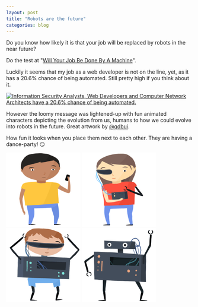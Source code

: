 ```yaml
---
layout: post
title: "Robots are the future"
categories: blog
---
```


Do you know how likely it is that your job will be replaced by robots in the near future?

Do the test at "[Will Your Job Be Done By A Machine](http://www.npr.org/sections/money/2015/05/21/408234543/will-your-job-be-done-by-a-machine)".

Luckily it seems that my job as a web developer is not on the line, yet, as it has a 20.6% chance of being automated. Still pretty high if you think about it.

[![Information Security Analysts, Web Developers and Computer Network Architects have a
20.6% chance of being automated.](/images/20150528-qdbui/20percentchanceofbeingautomated.png)](/images/20150528-qdbui/20percentchanceofbeingautomated.jpg)

However the loomy message was lightened-up with fun animated characters depicting the evolution from us, humans to how we could evolve into robots in the future. Great artwork by [@qdbui](https://twitter.com/qdbui).

How fun it looks when you place them next to each other. They are having a dance-party! :smirk:

<div class="background-light image-gallery">

<img src="/images/20150528-qdbui/human-1.gif" alt="human 1">
<img src="/images/20150528-qdbui/human-2.gif" alt="human 2">
<img src="/images/20150528-qdbui/human-3.gif" alt="human 3">
<img src="/images/20150528-qdbui/human-4.gif" alt="human 4">

</div>



